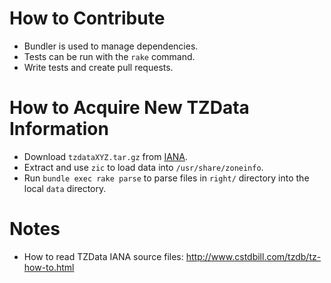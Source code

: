 # How to Contribute

* Bundler is used to manage dependencies.
* Tests can be run with the `rake` command.
* Write tests and create pull requests.

# How to Acquire New TZData Information

* Download `tzdataXYZ.tar.gz` from [IANA](http://www.iana.org/time-zones).
* Extract and use `zic` to load data into `/usr/share/zoneinfo`.
* Run `bundle exec rake parse` to parse files in `right/` directory into
  the local `data` directory.

# Notes

* How to read TZData IANA source files:
  http://www.cstdbill.com/tzdb/tz-how-to.html
